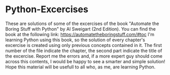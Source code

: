 # Python-Excercises
These are solutions of some of the excercises of the book "Automate the Boring Stuff with Python" by Al Sweigart (2nd Edition). 
  You can find the book at the following link: https://automatetheboringstuff.com/#toc
I'm learning Python using this book, so the solution of every chapter's excercise is created using only previous concepts contained in it. 
  The first number of the file indicate the chapter, the second part indicate the title of the excercise.
Report me the errors and, if a more expert guy should come across this contents, I would be happy to see a smarter and simple solution!
  Hope this material will be usefull to all who, as me, are learning Python.

